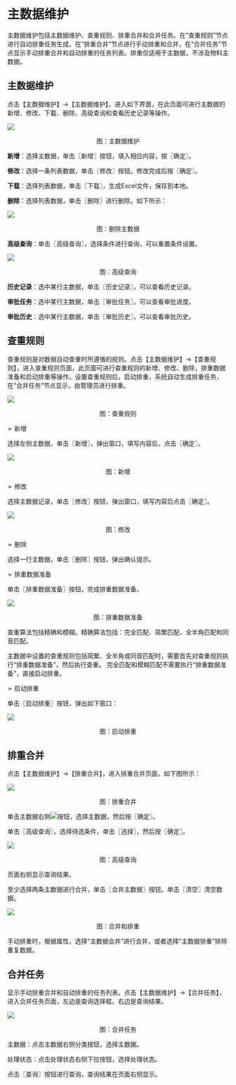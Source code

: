 # 主数据维护

主数据维护包括主数据维护、查重规则、排重合并和合并任务。在“查重规则”节点进行自动排重任务生成，在“排重合并”节点进行手动排重和合并，在“合并任务”节点显示手动排重合并和自动排重的任务列表。排重仅适用于主数据，不涉及物料主数据。

## 主数据维护

点击【主数据维护】→【主数据维护】，进入如下界面，在此页面可进行主数据的新增、修改、下载、删除、高级查询和查看历史记录等操作。

![](/articles/mdm/5-/images/image50.png)

<p align="center">图：主数据维护</p>

 
**新增**：选择主数据，单击〖新增〗按钮，填入相应内容，按〖确定〗。

**修改**：选择一条列表数据，单击〖修改〗按钮。修改完成后按〖确定〗。

**下载**：选择列表数据，单击〖下载〗，生成Excel文件，保存到本地。

**删除**：选择列表数据，单击〖删除〗进行删除。如下所示：

![](/articles/mdm/5-/images/image51.png)

<p align="center">图：删除主数据</p>


**高级查询**：单击〖高级查询〗，选择条件进行查询，可以重置条件设置。

![](/articles/mdm/5-/images/image52.png)

<p align="center">图：高级查询</p>


**历史记录**：选中某行主数据，单击〖历史记录〗，可以查看历史记录。

**审批任务**：选中某行主数据，单击〖审批任务〗，可以查看审批进度。

**审批历史**：选中某行主数据，单击〖审批历史〗，可以查看审批历史。

## 查重规则

查重规则是对数据自动查重时所遵循的规则。点击【主数据维护】→【查重规则】，进入查重规则页面，此页面可进行查重规则的新增、修改、删除，排重数据准备和启动排重等操作。设置查重规则后，启动排重，系统自动生成排重任务，在“合并任务”节点显示，由管理员进行排重。

![](/articles/mdm/5-/images/image53.png)

<p align="center">图：查重规则</p>

 

➢ 新增

选择左侧主数据，单击〖新增〗，弹出窗口，填写内容后，点击〖确定〗。

![](/articles/mdm/5-/images/image54.png)

<p align="center">图：新增</p>


➢ 修改

选择主数据记录，单击〖修改〗按钮，弹出窗口，填写内容后点击〖确定〗。

![](/articles/mdm/5-/images/image55.png)

<p align="center">图：修改</p>
 
➢ 删除

选择一行主数据，单击〖删除〗按钮，弹出确认提示。

➢ 排重数据准备

单击〖排重数据准备〗按钮，完成排重数据准备。

![](/articles/mdm/5-/images/image56.png)

<p align="center">图：排重数据准备</p>

查重算法包括精确和模糊。精确算法包括：完全匹配、简繁匹配、全半角匹配和同音匹配。

主数据中设置的查重规则包括简繁、全半角或同音匹配时，需要首先对查重规则执行“排重数据准备”，然后执行查重。
完全匹配和模糊匹配不需要执行“排重数据准备”，直接启动排重。

➢ 启动排重

单击〖启动排重〗按钮，弹出如下窗口：

![](/articles/mdm/5-/images/image57.png)

<p align="center">图：启动排重</p>



## 排重合并

点击【主数据维护】→【排重合并】，进入排重合并页面，如下图所示：

![](/articles/mdm/5-/images/image58.png)

<p align="center">图：排重合并</p>



单击主数据右侧![](/articles/mdm/5-/images/image59.png)按钮，选择主数据，然后按〖确定〗。

单击〖高级查询〗，选择待选条件，单击〖选择〗，然后按〖确定〗。

![](/articles/mdm/5-/images/image60.png)

<p align="center">图：高级查询</p>

 

页面右侧显示查询结果。

至少选择两条主数据进行合并，单击〖合并主数据〗按钮。单击〖清空〗清空数据。

![](/articles/mdm/5-/images/image61.png)

<p align="center">图：合并和排重</p>
 

手动排重时，根据属性，选择“主数据合并”进行合并，或者选择“主数据排重”排除重复数据。

## 合并任务

显示手动排重合并和自动排重的任务列表。点击【主数据维护】→【合并任务】，进入合并任务页面，左边是查询选择框，右边是查询结果。

![](/articles/mdm/5-/images/image62.png)

<p align="center">图：合并任务</p>
 

主数据：点击主数据右侧分类按钮，选择主数据。

处理状态：点击处理状态右侧下拉按钮，选择处理状态。

点击〖查询〗按钮进行查询，查询结果在页面右侧显示。
